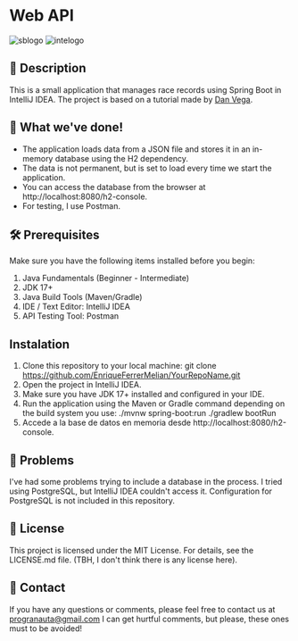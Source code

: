 # Web API
![sblogo](https://github.com/user-attachments/assets/d7aea1d1-fc57-4cc5-bc0b-c371c7659a50)
![intelogo](https://github.com/user-attachments/assets/15dc6082-4b0f-451c-8b07-ae9f34481895)

## 📝 Description
This is a small application that manages race records using Spring Boot in IntelliJ IDEA. The project is based on a tutorial made by
[Dan Vega](https://github.com/danvega).

## 🌟 What we've done!
  * The application loads data from a JSON file and stores it in an in-memory database using the H2 dependency.
  * The data is not permanent, but is set to load every time we start the application.
  * You can access the database from the browser at http://localhost:8080/h2-console.
  * For testing, I use Postman.

## 🛠 Prerequisites
Make sure you have the following items installed before you begin:
1. Java Fundamentals (Beginner - Intermediate)
2. JDK 17+
3. Java Build Tools (Maven/Gradle)
4. IDE / Text Editor: IntelliJ IDEA
5. API Testing Tool: Postman

## Instalation
1. Clone this repository to your local machine: git clone https://github.com/EnriqueFerrerMelian/YourRepoName.git
2. Open the project in IntelliJ IDEA.
3. Make sure you have JDK 17+ installed and configured in your IDE.
4. Run the application using the Maven or Gradle command depending on the build system you use:
   ./mvnw spring-boot:run
   ./gradlew bootRun
5. Accede a la base de datos en memoria desde http://localhost:8080/h2-console.

## 🐛 Problems
I've had some problems trying to include a database in the process. I tried using PostgreSQL, but IntelliJ IDEA couldn't access it. Configuration for PostgreSQL is not included in this repository.

## 📄 License
This project is licensed under the MIT License. For details, see the LICENSE.md file. (TBH, I don't think there is any license here).

## 📧 Contact
If you have any questions or comments, please feel free to contact us at progranauta@gmail.com I can get hurtful comments, but please, these ones must to be avoided!
